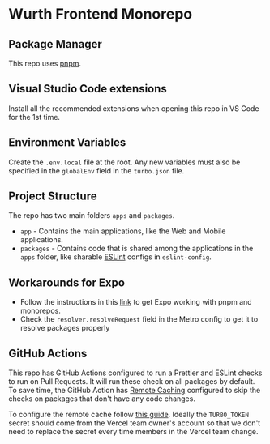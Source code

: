 # Wurth Frontend Monorepo

## Package Manager

This repo uses [pnpm](https://pnpm.io/).

## Visual Studio Code extensions

Install all the recommended extensions when opening this repo in VS Code for the 1st time.

## Environment Variables

Create the `.env.local` file at the root. Any new variables must also be specified in the `globalEnv` field in the `turbo.json` file.

## Project Structure

The repo has two main folders `apps` and `packages`.

- `app` - Contains the main applications, like the Web and Mobile applications.
- `packages` - Contains code that is shared among the applications in the `apps` folder, like sharable [ESLint](https://eslint.org/) configs in `eslint-config`.

## Workarounds for Expo

- Follow the instructions in this [link](https://github.com/byCedric/expo-monorepo-example#pnpm-workarounds) to get Expo working with pnpm and monorepos.
- Check the `resolver.resolveRequest` field in the Metro config to get it to resolve packages properly

## GitHub Actions

This repo has GitHub Actions configured to run a Prettier and ESLint checks to run on Pull Requests. It will run these check on all packages by default. To save time, the GitHub Action has [Remote Caching](https://turbo.build/repo/docs/core-concepts/remote-caching) configured to skip the checks on packages that don't have any code changes.

To configure the remote cache follow [this guide](https://turbo.build/repo/docs/guides/ci-vendors/github-actions). Ideally the `TURBO_TOKEN` secret should come from the Vercel team owner's account so that we don't need to replace the secret every time members in the Vercel team change.
